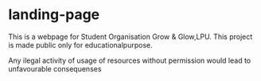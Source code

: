 # landing-page

This is a webpage for Student Organisation Grow & Glow,LPU.
This project is made public only for educationalpurpose.

Any ilegal activity of usage of resources without permission would lead to unfavourable consequenses
